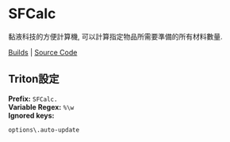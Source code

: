 # SFCalc

黏液科技的方便計算機, 可以計算指定物品所需要準備的所有材料數量.

[Builds](https://thebusybiscuit.github.io/builds/Seggan/SFCalc/master/) | [Source Code](https://github.com/Seggan/SFCalc/tree/master)

## Triton設定

**Prefix:** `SFCalc.`  
**Variable Regex:** `%\w`  
**Ignored keys:**

```
options\.auto-update
```
